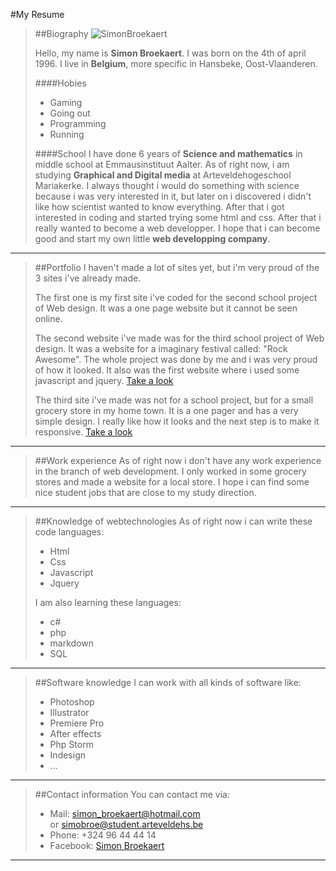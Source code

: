 #My Resume
>##Biography
>![SimonBroekaert](https://scontent-fra3-1.xx.fbcdn.net/hphotos-xpa1/v/t1.0-9/11825827_895879780449553_6469726634056955441_n.jpg?oh=e8e253305c0cd31dee432a6cbec9f4eb&oe=56951880 "Simon Broekaert")
>
>Hello, my name is __Simon Broekaert__. I was born on the 4th of april 1996. I live in __Belgium__, more specific in Hansbeke, Oost-Vlaanderen.  
>
>####Hobies
>- Gaming
>- Going out
>- Programming
>- Running
>
>####School
>I have done 6 years of __Science and mathematics__ in middle school at Emmausinstituut Aalter. As of right now,  i am studying __Graphical and Digital media__ at Arteveldehogeschool Mariakerke. I always thought i would do something with science because i was very interested in it, but later on i discovered i didn't like how scientist wanted to know everything. After that i got interested in coding and started trying some html and css. After that i really wanted to become a web developper. I hope that i can become good and start my own little __web developping company__.
***
>##Portfolio
>I haven't made a lot of sites yet, but i'm very proud of the 3 sites i've already made.  
>
>The first one is my first site i've coded for the second school project of Web design. It was a one page website but it cannot be seen online.
>
>The second website i've made was for the third school project of Web design. It was a website for a imaginary festival called: "Rock Awesome". The whole project was done by me and i was very proud of how it looked. It also was the first website where i used some javascript and jquery.
>[Take a look](http://www.arteveldehogeschool.be/campusGDM/studenten_201415/simobroe/webdesign2/imaginaryfest/site/)
>
>The third site i've made was not for a school project, but for a small grocery store in my home town. It is a one pager and has a very simple design. I really like how it looks and the next step is to make it responsive.
>[Take a look](http://miekessuperetje.be)
***
>##Work experience
>As of right now i don't have any work experience in the branch of web development. I only worked in some grocery stores and made a website for a local store. I hope i can find some nice student jobs that are close to my study direction.
***
>##Knowledge of webtechnologies
>As of right now i can write these code languages:
>* Html
>* Css
>* Javascript
>* Jquery
>
>I am also learning these languages:
>* c#
>* php
>* markdown
>* SQL
***
>##Software knowledge
>I can work with all kinds of software like:
>* Photoshop
>* Illustrator
>* Premiere Pro
>* After effects
>* Php Storm
>* Indesign
>* ...
***
>##Contact information
>You can contact me via:
>* Mail: <simon_broekaert@hotmail.com>  
 or  <simobroe@student.arteveldehs.be>
>* Phone: +324 96 44 44 14
>* Facebook: [Simon Broekaert](http://facebook.com/simonbroekaert)
***